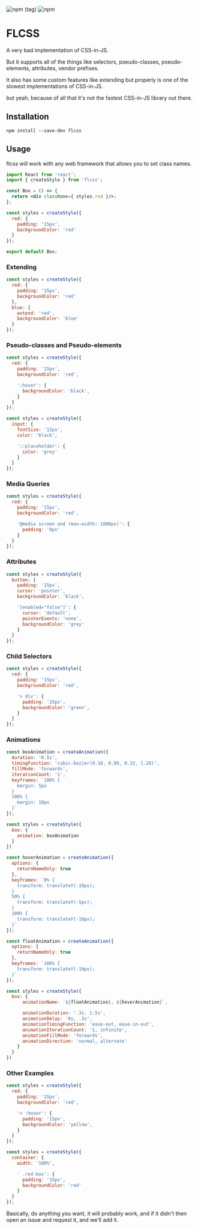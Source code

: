 ![npm (tag)](https://img.shields.io/npm/v/flcss/latest)
![npm](https://img.shields.io/npm/dm/flcss)

# FLCSS

A very bad implementation of CSS-in-JS.

But it supports all of the things like selectors, pseudo-classes, pseudo-elements, attributes, vendor prefixes.

It also has some custom features like extending but properly is one of the slowest implementations of CSS-in-JS.

but yeah, because of all that it's not the fastest CSS-in-JS library out there.

## Installation

`npm install --save-dev flcss`

## Usage

flcss will work with any web framework that allows you to set class names.

```jsx
import React from 'react';
import { createStyle } from 'flcss';

const Box = () => {
  return <div className={ styles.red }/>;
};

const styles = createStyle({
  red: {
    padding: '15px',
    backgroundColor: 'red'
  }
});

export default Box;
```

### Extending

```js
const styles = createStyle({
  red: {
    padding: '15px',
    backgroundColor: 'red'
  },
  blue: {
    extend: 'red',
    backgroundColor: 'blue'
  }
});
```

### Pseudo-classes and Pseudo-elements

```js
const styles = createStyle({
  red: {
    padding: '15px',
    backgroundColor: 'red',

    ':hover': {
      backgroundColor: 'black',
    }
  }
});
```

```js
const styles = createStyle({
  input: {
    fontSize: '12px',
    color: 'black',

    '::placeholder': {
      color: 'grey'
    }
  }
});
```

### Media Queries

```js
const styles = createStyle({
  red: {
    padding: '15px',
    backgroundColor: 'red',

    '@media screen and (max-width: 1080px)': {
      padding: '8px'
    }
  }
});
```

### Attributes

```js
const styles = createStyle({
  button: {
    padding: '15px',
    cursor: 'pointer',
    backgroundColor: 'black',

    '[enabled="false"]': {
      cursor: 'default',
      pointerEvents: 'none',
      backgroundColor: 'grey'
    }
  }
});
```

### Child Selectors

```js
const styles = createStyle({
  red: {
    padding: '15px',
    backgroundColor: 'red',

    '> div': {
      padding: '25px',
      backgroundColor: 'green',
    }
  }
});
```


### Animations

```js
const boxAnimation = createAnimation({
  duration: '0.5s',
  timingFunction: 'cubic-bezier(0.18, 0.89, 0.32, 1.28)',
  fillMode: 'forwards',
  iterationCount: '1',
  keyframes: `100% {
    margin: 5px
  }
  100% {
    margin: 10px
  }`
});

const styles = createStyle({
  box: {
    animation: boxAnimation
  }
})
```

```js
const hoverAnimation = createAnimation({
  options: {
    returnNameOnly: true
  },
  keyframes: `0% {
    transform: translateY(-10px);
  }
  50% {
    transform: translateY(-5px);
  }
  100% {
    transform: translateY(-10px);
  }`
});

const floatAnimation = createAnimation({
  options: {
    returnNameOnly: true
  },
  keyframes: `100% {
    transform: translateY(-10px);
  }`
});

const styles = createStyle({
  box: {
      animationName: `${floatAnimation}, ${hoverAnimation}`,

      animationDuration: '.3s, 1.5s',
      animationDelay: '0s, .3s',
      animationTimingFunction: 'ease-out, ease-in-out',
      animationIterationCount: '1, infinite',
      animationFillMode: 'forwards',
      animationDirection: 'normal, alternate'
    }
  }
})
```

###  Other Examples

```js
const styles = createStyle({
  red: {
    padding: '15px',
    backgroundColor: 'red',

    '> :hover': {
      padding: '15px',
      backgroundColor: 'yellow',
    }
  }
});
```

```js
const styles = createStyle({
  container: {
    width: '100%',

    ' .red-box': {
      padding: '15px',
      backgroundColor: 'red'
    }
  }
});
```

Basically, do anything you want, it will probably work, and if it didn't then open an issue and request it, and we'll add it.